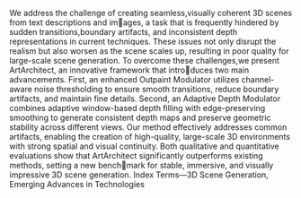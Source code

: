 We address the challenge of creating seamless,visually coherent 3D scenes from text descriptions and images, a task that is frequently hindered by sudden transitions,boundary artifacts, and inconsistent depth representations in current techniques. These issues not only disrupt the realism but also worsen as the scene scales up, resulting in poor quality for large-scale scene generation. To overcome these challenges,we present ArtArchitect, an innovative framework that introduces two main advancements. First, an enhanced Outpaint Modulator utilizes channel-aware noise thresholding to ensure smooth transitions, reduce boundary artifacts, and maintain fine details. Second, an Adaptive Depth Modulator combines adaptive
window-based depth filling with edge-preserving smoothing to generate consistent depth maps and preserve geometric stability
across different views. Our method effectively addresses common artifacts, enabling the creation of high-quality, large-scale 3D environments with strong spatial and visual continuity. Both qualitative and quantitative evaluations show that ArtArchitect significantly outperforms existing methods, setting a new benchmark for stable, immersive, and visually impressive 3D scene generation.
Index Terms—3D Scene Generation, Emerging Advances in Technologies
